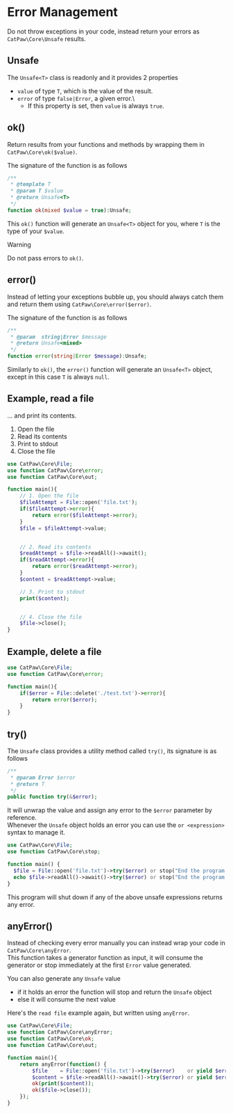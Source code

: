 # Error Management

Do not throw exceptions in your code, instead return your errors as `CatPaw\Core\Unsafe` results.

## Unsafe

The `Unsafe<T>` class is readonly and it provides 2 properties

- `value` of type `T`, which is the value of the result.
- `error` of type `false|Error`, a given error.\
  - If this property is set, then `value` is always `true`.

## ok()

Return results from your functions and methods by wrapping them in `CatPaw\Core\ok($value)`.

The signature of the function is as follows

```php
/**
 * @template T
 * @param T $value
 * @return Unsafe<T>
 */
function ok(mixed $value = true):Unsafe;
```

This `ok()` function will generate an `Unsafe<T>` object for you, where `T` is the type of your `$value`.

> [!WARNING]
> Do not pass errors to `ok()`.

## error()

Instead of letting your exceptions bubble up, you should always catch them and return them
using `CatPaw\Core\error($error)`.

The signature of the function is as follows

```php
/**
 * @param  string|Error $message
 * @return Unsafe<mixed>
 */
function error(string|Error $message):Unsafe;
```

Similarly to `ok()`, the `error()` function will generate an `Unsafe<T>` object, except in this case `T` is
always `null`.

## Example, read a file

... and print its contents.

1. Open the file
2. Read its contents
3. Print to stdout
4. Close the file

  ```php
  use CatPaw\Core\File;
  use function CatPaw\Core\error;
  use function CatPaw\Core\out;
  
  function main(){
      // 1. Open the file
      $fileAttempt = File::open('file.txt');
      if($fileAttempt->error){
          return error($fileAttempt->error);
      }
      $file = $fileAttempt->value;
  
  
      // 2. Read its contents
      $readAttempt = $file->readAll()->await();
      if($readAttempt->error){
          return error($readAttempt->error);
      }
      $content = $readAttempt->value;
  
      // 3. Print to stdout
      print($content);
  
  
      // 4. Close the file
      $file->close();
  }
  ```

## Example, delete a file

  ```php
  use CatPaw\Core\File;
  use function CatPaw\Core\error;

  function main(){
      if($error = File::delete('./test.txt')->error){
          return error($error);
      }
  }
  ```

## try()

The `Unsafe` class provides a utility method called `try()`, its signature is as follows

```php
/**
 * @param Error $error
 * @return T
 */
public function try(&$error);
```

It will unwrap the value and assign any error to the `$error` parameter by reference.\
Whenever the `Unsafe` object holds an error you can use the `or <expression>` syntax to manage it.

```php
use CatPaw\Core\File;
use function CatPaw\Core\stop;

function main() {  
  $file = File::open('file.txt')->try($error) or stop("End the program.");
  echo $file->readAll()->await()->try($error) or stop("End the program.");
}
```

This program will shut down if any of the above unsafe expressions returns any error.

## anyError()

Instead of checking every error manually you can instead wrap your code in `CatPaw\Core\anyError`.\
This function takes a generator function as input, it will consume the generator or stop immediately at the
first `Error` value generated.

You can also generate any `Unsafe` value

- if it holds an error the function will stop and return the `Unsafe` object
- else it will consume the next value

Here's the `read file` example again, but written using `anyError`.

```php
use CatPaw\Core\File;
use function CatPaw\Core\anyError;
use function CatPaw\Core\ok;
use function CatPaw\Core\out;

function main(){
    return anyError(function() {
        $file    = File::open('file.txt')->try($error)    or yield $error;       // 1. Open the file
        $content = $file->readAll()->await()->try($error) or yield $error;       // 2. Read its contents
        ok(print($content));                                                     // 3. Print to stdout
        ok($file->close());                                                      // 4. Close the file
    });
}
```
